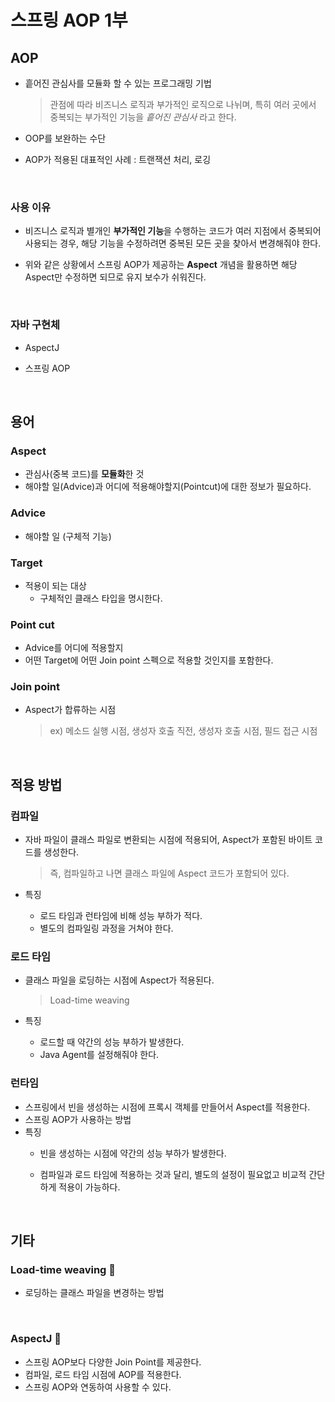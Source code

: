 # 스프링 AOP 1부

## AOP

- 흩어진 관심사를 모듈화 할 수 있는 프로그래밍 기법

  > 관점에 따라 비즈니스 로직과 부가적인 로직으로 나뉘며, 특히 여러 곳에서 중복되는 부가적인 기능을 *흩어진 관심사* 라고 한다.

- OOP를 보완하는 수단

- AOP가 적용된 대표적인 사례 : 트랜잭션 처리, 로깅

  </br>

### 사용 이유

- 비즈니스 로직과 별개인 **부가적인 기능**을 수행하는 코드가 여러 지점에서 중복되어 사용되는 경우, 해당 기능을 수정하려면 중복된 모든 곳을 찾아서 변경해줘야 한다.

- 위와 같은 상황에서 스프링 AOP가 제공하는 **Aspect** 개념을 활용하면 해당 Aspect만 수정하면 되므로 유지 보수가 쉬워진다.

  </br>

### 자바 구현체

- AspectJ

- 스프링 AOP

  </br>

## 용어

### Aspect

- 관심사(중복 코드)를 **모듈화**한 것
- 해야할 일(Advice)과 어디에 적용해야할지(Pointcut)에 대한 정보가 필요하다.

### Advice

- 해야할 일 (구체적 기능)

### Target

- 적용이 되는 대상
  - 구체적인 클래스 타입을 명시한다.

### Point cut

- Advice를 어디에 적용할지
- 어떤 Target에 어떤 Join point 스펙으로 적용할 것인지를 포함한다.

### Join point

- Aspect가 합류하는 시점

  > ex) 메소드 실행 시점, 생성자 호출 직전, 생성자 호출 시점, 필드 접근 시점

  </br>

## 적용 방법

### 컴파일

- 자바 파일이 클래스 파일로 변환되는 시점에 적용되어, Aspect가 포함된 바이트 코드를 생성한다.

  > 즉, 컴파일하고 나면 클래스 파일에 Aspect 코드가 포함되어 있다.

- 특징
  - 로드 타임과 런타임에 비해 성능 부하가 적다.
  - 별도의 컴파일링 과정을 거쳐야 한다.

### 로드 타임

- 클래스 파일을 로딩하는 시점에 Aspect가 적용된다.

  > Load-time weaving

- 특징
  - 로드할 때 약간의 성능 부하가 발생한다.
  - Java Agent를 설정해줘야 한다.

### 런타임

- 스프링에서 빈을 생성하는 시점에 프록시 객체를 만들어서 Aspect를 적용한다.
- 스프링 AOP가 사용하는 방법
- 특징
  - 빈을 생성하는 시점에 약간의 성능 부하가 발생한다.
  
  - 컴파일과 로드 타임에 적용하는 것과 달리, 별도의 설정이 필요없고 비교적 간단하게 적용이 가능하다.
  
    </br>

## 기타

### Load-time weaving 📌

- 로딩하는 클래스 파일을 변경하는 방법

  </br>

### AspectJ 📌

- 스프링 AOP보다 다양한 Join Point를 제공한다.
- 컴파일, 로드 타임 시점에 AOP를 적용한다.
- 스프링 AOP와 연동하여 사용할 수 있다.